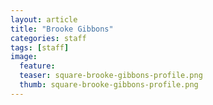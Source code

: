 ```yaml
---
layout: article
title: "Brooke Gibbons"
categories: staff
tags: [staff]
image:
  feature: 
  teaser: square-brooke-gibbons-profile.png
  thumb: square-brooke-gibbons-profile.png
---
```

